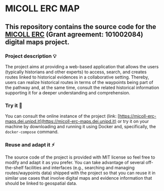 # MICOLL ERC MAP
## This repository contains the source code for the [MICOLL ERC](https://micoll-erc.eu) (Grant agreement: 101002084) digital maps project.

### Project description 💡
The project aims at providing a web-based application that allows the users (typically historians and other experts) to access, search, and creates routes linked to historical evidences in a collaborative setting. Thereby, users can realize historical routes in terms of the waypoints being part of the pathway and, at the same time, consult the related historical information supporting it for a deeper understanding and comprehension.

### Try it 🚀
You can consult the online instance of the project (link: [https://micoll-erc-maps.dei.unipd.it](https://micoll-erc-maps.dei.unipd.it) or try it on your machine by downloading and running it using Docker and, specifically, the `docker-compose` command.
 
 ### Reuse and adapt it ⚡️
 The source code of the project is provided with MIT license so feel free to modify and adapt it as you prefer. You can take advantage of several off-the-shelf facilities and interfaces (e.g., searching and managing routes/waypoints data) shipped with the project so that you can reuse it in similar use cases that involve digital maps and evidence information that should be linked to geospatial data.
